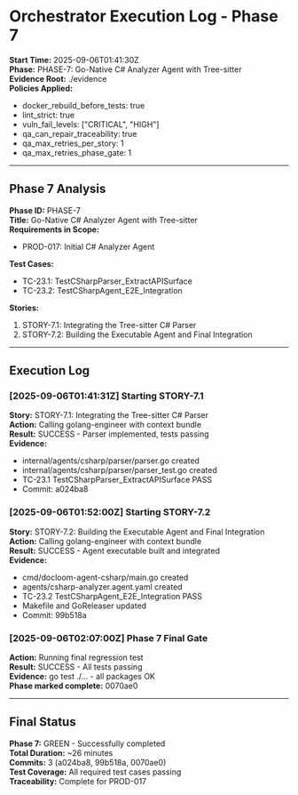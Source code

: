 # Orchestrator Execution Log - Phase 7

**Start Time:** 2025-09-06T01:41:30Z  
**Phase:** PHASE-7: Go-Native C# Analyzer Agent with Tree-sitter  
**Evidence Root:** ./evidence  
**Policies Applied:**
- docker_rebuild_before_tests: true
- lint_strict: true
- vuln_fail_levels: ["CRITICAL", "HIGH"]
- qa_can_repair_traceability: true
- qa_max_retries_per_story: 1
- qa_max_retries_phase_gate: 1

---

## Phase 7 Analysis

**Phase ID:** PHASE-7  
**Title:** Go-Native C# Analyzer Agent with Tree-sitter  
**Requirements in Scope:**
- PROD-017: Initial C# Analyzer Agent

**Test Cases:**
- TC-23.1: TestCSharpParser_ExtractAPISurface
- TC-23.2: TestCSharpAgent_E2E_Integration

**Stories:**
1. STORY-7.1: Integrating the Tree-sitter C# Parser
2. STORY-7.2: Building the Executable Agent and Final Integration

---

## Execution Log

### [2025-09-06T01:41:31Z] Starting STORY-7.1

**Story:** STORY-7.1: Integrating the Tree-sitter C# Parser  
**Action:** Calling golang-engineer with context bundle  
**Result:** SUCCESS - Parser implemented, tests passing  
**Evidence:** 
- internal/agents/csharp/parser/parser.go created
- internal/agents/csharp/parser/parser_test.go created  
- TC-23.1 TestCSharpParser_ExtractAPISurface PASS
- Commit: a024ba8

### [2025-09-06T01:52:00Z] Starting STORY-7.2

**Story:** STORY-7.2: Building the Executable Agent and Final Integration  
**Action:** Calling golang-engineer with context bundle  
**Result:** SUCCESS - Agent executable built and integrated  
**Evidence:**
- cmd/docloom-agent-csharp/main.go created
- agents/csharp-analyzer.agent.yaml created
- TC-23.2 TestCSharpAgent_E2E_Integration PASS
- Makefile and GoReleaser updated
- Commit: 99b518a

### [2025-09-06T02:07:00Z] Phase 7 Final Gate

**Action:** Running final regression test  
**Result:** SUCCESS - All tests passing  
**Evidence:** go test ./... - all packages OK  
**Phase marked complete:** 0070ae0

---

## Final Status

**Phase 7:** GREEN - Successfully completed  
**Total Duration:** ~26 minutes  
**Commits:** 3 (a024ba8, 99b518a, 0070ae0)  
**Test Coverage:** All required test cases passing  
**Traceability:** Complete for PROD-017
